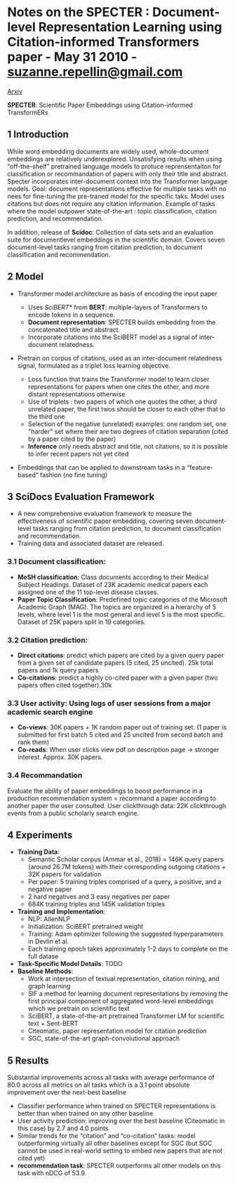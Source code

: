 # Notes on the SPECTER : Document-level Representation Learning using Citation-informed Transformers paper - May 31 2010 - suzanne.repellin@gmail.com
[Arxiv](https://arxiv.org/pdf/2004.07180.pdf)

**SPECTER**: Scientific Paper Embeddings using Citation-informed TransformERs

## 1 Introduction
While word embedding documents are widely used, whole-document embeddings are relatively underexplored.
Unsatisfying results when using “off-the-shelf” pretrained language models to protuce reprensentaiton for classification or recommandation of papers with only their title and abstract.
Specter incorporates inter-document context into the Transformer language models.
Goal: document representations effective for multiple tasks with no nees for fine-tuning the pre-traned model for the specific taks.
Model uses citations but does not require any citation information.
Example of tasks where the model outpower state-of-the-art : topic classification, citation prediction, and recommendation.

In addition, release of **Scidoc**: Collection of data sets and an evaluation suite for documentlevel embeddings in the scientific domain. Covers seven document-level tasks ranging from citation prediction, to document classification and recommendation.

## 2 Model
- Transformer model architecture as basis of encoding the input paper
  - Uses *SciBERT** from **BERT**: multiple-layers of Transformers to encode tokens in a sequence.
  - **Document representation**: SPECTER builds embedding from the concatenated title and abstract.
  - Incorporate citations into the SciBERT model as a signal of inter-document relatedness.
  
- Pretrain on corpus of citations, used as an inter-document relatedness signal, formulated as a triplet loss learning objective.
  - Loss function that trains the Transformer model to learn closer representations for papers when one cites the other, and more distant representations otherwise
  - Use of triplets : two papers of which one quotes the other, a third unrelated paper, the first twos should be closer to each other that to the third one
  - Selection of the negative (unrelated) examples: one random set, one "harder" set where their are two degrees of citation separation (cited by a paper cited by the paper)
  - **Inference** only needs abstract and title, not citations, so it is possible to infer recent papers not yet cited
  
- Embeddings that can be applied to downstream tasks in a “feature-based” fashion (no fine tuning)

## 3 SciDocs Evaluation Framework
- A new comprehensive evaluation framework to measure the effectiveness of scientific paper embedding, covering seven document-level tasks ranging from citation prediction, to document classification and recommendation. 
- Training data and associated dataset are released.
### 3.1 **Document classification**:
  - **MeSH classification**: Class documents according to their Medical Subject Headings. Dataset of 23K academic medical papers each assigned one of the 11 top-level disease classes.
  - **Paper Topic Classification**: Predefined topic categories of the Microsoft Academic Graph (MAG). The topics are organized in a hierarchy of 5 levels, where level 1 is the most general and level 5 is the most specific. Dataset of 25K papers split in 19 categories.
### 3.2 **Citation prediction**:
  - **Direct citations**: predict which papers are cited by a given query paper from a given set of candidate papers (5 cited, 25 uncited). 25k total papers and 1k query papers
  - **Co-citations**: predict a highly co-cited paper with a given paper (two papers often cited together).30k
### 3.3 **User activity**: Using logs of user sessions from a major academic search engine
  - **Co-views**: 30K papers + 1K random paper out of training set. (1 paper is submitted for first batch 5 cited and 25 uncited from second batch and rank them)
  - **Co-reads**: When user clicks view pdf on description page -> stronger interest. Approx. 30K papers.
 ### 3.4 **Recommandation**
Evaluate the ability of paper embeddings to boost performance in a production recommendation system = recommand a paper according to another paper the user consulted. User clickthrough data: 22K clickthrough events from a public scholarly search engine.

## 4 Experiments
- **Training Data**: 
  - Semantic Scholar corpus (Ammar et al., 2018) = 146K query papers (around 26.7M tokens) with their corresponding outgoing citations + 32K papers for validation
  - Per paper: 5 training triples comprised of a query, a positive, and a negative paper
  - 2 hard negatives and 3 easy negatives per paper
  -  684K training triples and 145K validation triples
- **Training and Implementation**:
  - NLP: AllenNLP
  - Initialization: SciBERT pretrained weight
  - Training: Adam optimizer following the suggested hyperparameters in Devlin et al.
  - Each training epoch takes approximately 1-2 days to complete on the full datase
- **Task-Specific Model Details**: TODO
- **Baseline Methods**:
  - Work at intersection of textual representation, citation mining, and graph learning
  - SIF a method for learning document representations by removing the first principal component of aggregated word-level embeddings which we pretrain on scientific text
  - SciBERT, a state-of-the-art pretrained Transformer LM for scientific text + Sent-BERT
  - Citeomatic, paper representation model for citation prediction
  - SGC, state-of-the-art graph-convolutional approach
  
## 5 Results
Substantial improvements across all tasks with average performance of 80.0 across all metrics on all tasks which is a 3.1 point absolute improvement over the next-best baseline
- Classifier performance when trained on SPECTER representations is better than when trained on any other baseline
- User activity prediction: improving over the best baseline (Citeomatic in this case) by 2.7 and 4.0 points
- Similar trends for the “citation” and “co-citation” tasks: model outperforming virtually all other baselines except for SGC (but SGC cannot be used in real-world setting to embed new papers that are not cited yet)
- **recommendation task**: SPECTER outperforms all other models on this task with nDCG of 53.9.


